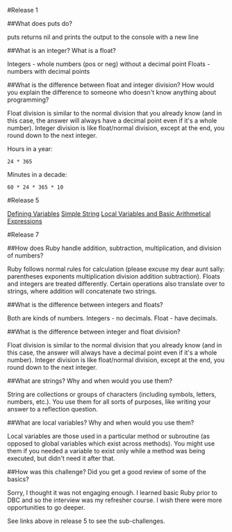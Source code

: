 #Release 1

##What does puts do?

puts returns nil and prints the output to the console with a new line

##What is an integer? What is a float?

Integers - whole numbers (pos or neg) without a decimal point
Floats - numbers with decimal points

##What is the difference between float and integer division? How would you explain the difference to someone who doesn't know anything about programming?

Float division is similar to the normal division that you already know (and in this case, the answer will always have a decimal point even if it's a whole number). Integer division is like float/normal division, except at the end, you round down to the next integer.


Hours in a year:
```
24 * 365
```

Minutes in a decade:
```
60 * 24 * 365 * 10
```

#Release 5

[Defining Variables](https://github.com/datu925/phase-0/blob/master/week-4/defining-variables.rb)
[Simple String](https://github.com/datu925/phase-0/blob/master/week-4/simple-string.rb)
[Local Variables and Basic Arithmetical Expressions](https://github.com/datu925/phase-0/blob/master/week-4/basic-math.rb)

#Release 7

##How does Ruby handle addition, subtraction, multiplication, and division of numbers?

Ruby follows normal rules for calculation (please excuse my dear aunt sally: parentheses exponents multiplication division addition subtraction). Floats and integers are treated differently. Certain operations also translate over to strings, where addition will concatenate two strings.

##What is the difference between integers and floats?

Both are kinds of numbers. Integers - no decimals. Float - have decimals.

##What is the difference between integer and float division?

Float division is similar to the normal division that you already know (and in this case, the answer will always have a decimal point even if it's a whole number). Integer division is like float/normal division, except at the end, you round down to the next integer.

##What are strings? Why and when would you use them?

String are collections or groups of characters (including symbols, letters, numbers, etc.). You use them for all sorts of purposes, like writing your answer to a reflection question.

##What are local variables? Why and when would you use them?

Local variables are those used in a particular method or subroutine (as opposed to global variables which exist across methods). You might use them if you needed a variable to exist only while a method was being executed, but didn't need it after that.

##How was this challenge? Did you get a good review of some of the basics?

Sorry, I thought it was not engaging enough. I learned basic Ruby prior to DBC and so the interview was my refresher course. I wish there were more opportunities to go deeper.


See links above in release 5 to see the sub-challenges.